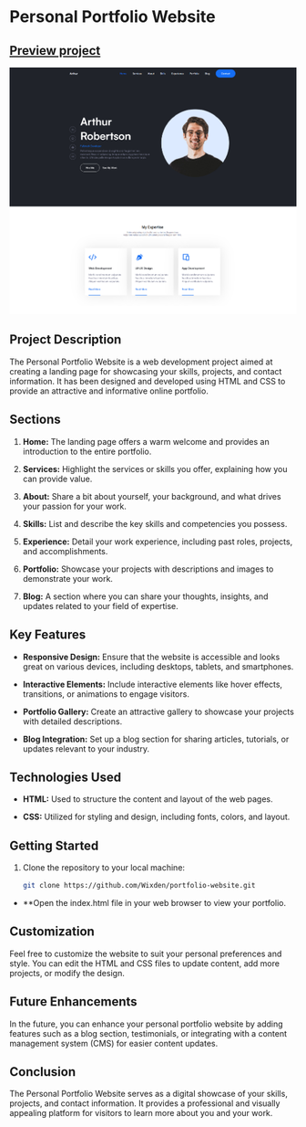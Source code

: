# Personal Portfolio Website

## [Preview project](https://myportfolio5.vercel.app/)

![preview img](/preview.png)

## Project Description

The Personal Portfolio Website is a web development project aimed at creating a landing page for showcasing your skills, projects, and contact information. It has been designed and developed using HTML and CSS to provide an attractive and informative online portfolio.

## Sections

1. **Home:** The landing page offers a warm welcome and provides an introduction to the entire portfolio.

2. **Services:** Highlight the services or skills you offer, explaining how you can provide value.

3. **About:** Share a bit about yourself, your background, and what drives your passion for your work.

4. **Skills:** List and describe the key skills and competencies you possess.

5. **Experience:** Detail your work experience, including past roles, projects, and accomplishments.

6. **Portfolio:** Showcase your projects with descriptions and images to demonstrate your work.

7. **Blog:** A section where you can share your thoughts, insights, and updates related to your field of expertise.

## Key Features

- **Responsive Design:** Ensure that the website is accessible and looks great on various devices, including desktops, tablets, and smartphones.

- **Interactive Elements:** Include interactive elements like hover effects, transitions, or animations to engage visitors.

- **Portfolio Gallery:** Create an attractive gallery to showcase your projects with detailed descriptions.

- **Blog Integration:** Set up a blog section for sharing articles, tutorials, or updates relevant to your industry.

## Technologies Used

- **HTML:** Used to structure the content and layout of the web pages.

- **CSS:** Utilized for styling and design, including fonts, colors, and layout.

## Getting Started

1. Clone the repository to your local machine:

   ```bash
   git clone https://github.com/Wixden/portfolio-website.git

- **Open the index.html file in your web browser to view your portfolio.

## Customization

Feel free to customize the website to suit your personal preferences and style. You can edit the HTML and CSS files to update content, add more projects, or modify the design.

## Future Enhancements

In the future, you can enhance your personal portfolio website by adding features such as a blog section, testimonials, or integrating with a content management system (CMS) for easier content updates.

## Conclusion

The Personal Portfolio Website serves as a digital showcase of your skills, projects, and contact information. It provides a professional and visually appealing platform for visitors to learn more about you and your work.
